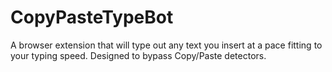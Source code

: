# CopyPasteTypeBot
A browser extension that will type out any text you insert at a pace fitting to your typing speed. Designed to bypass Copy/Paste detectors.
